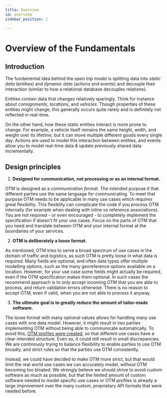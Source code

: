 ```yaml
---
title: Overview
id: overview
sidebar_position: 1

---
```


Overview of the Fundamentals
==============================

Introduction
------------

The fundamental idea behind the _open trip model_ is splitting data into _static
data_ (entities) and _dynamic data_ (actions and events) and decouple their
interaction (similar to how a relational database decouples relations). 

Entities contain data that changes relatively sparingly. Think for instance
about _consignments_, _locations_, and _vehicles_. Though properties of these
entities might change, this generally occurs quite rarely and is definitely not
reflected in real-time. 

On the other hand, how these static entities interact is more prone to change.
For example, a vehicle itself remains the same height, width, and weight over
its lifetime, but it can move multiple different goods every single day. Actions
are used to model this interaction between entities, and events allow you to
model real-time data & update previously shared data incrementally.

Design principles
-----------------

1. **Designed for communication, not processing or as an internal format.**

OTM is designed as a _communication format_. The intended purpose it that
different parties use the same language for communicating. To meet that purpose
OTM needs to be applicable in many use cases which requires great flexibility.
This flexiblity can complicate the code if you process OTM internally (for
example when dealing with inline vs reference associations). You are not
required - or even encouraged - to completely implement the specification if
doesn't fit your use cases. Focus on the parts of OTM that you need and
translate between OTM and your internal format at the boundaries of your
services.

2. **OTM is deliberately a loose format.**

As mentioned, OTM tries to serve a broad spectrum of use cases in the domain of
traffic and logistics, as such OTM is pretty loose in what data is required.
Many fields are optional, and often data types offer multiple modelling options,
such as the many georeference options available on a location. However, for your
use case some fields might actually be required, even if the OTM specification
makes them optional. In such cases the recommend approach is to _only_ accept
incoming OTM that you are able to process, and return validation errors
otherwise. There is no reason to accept OTM, even if valid, when you are not
able to process it anyway.

3. **The ultimate goal is to greatly reduce the amount of tailor-made software.**

The loose format with many optional values allows for handling many use cases
with one data model. However, it might result in two parties implementing OTM
without being able to communicate automatically. To avoid this, [OTM profiles
were created](../OTM_profiles), so that different use cases have a
clear intended structure. Even so, it could still result in small discrepancies.
We are continously trying to balance flexibility to enable parties to use OTM
broadly, and strict rules so that the parties use OTM consistently.

Instead, we could have decided to make OTM more strict, but that would limit the
real world use cases we can accurately model, without OTM becoming too bloated.
We strongly believe we should strive to avoid custom software as much as
possible, but that the limited amount of custom software needed to model
specific use cases or OTM profiles is already a large improvement over the many
custom, proprietary API formats that were needed before.


